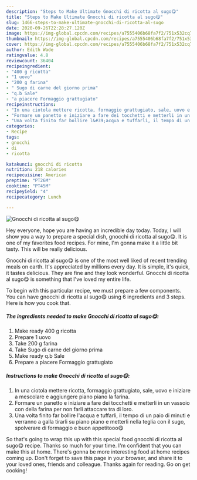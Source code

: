 ```yaml
---
description: "Steps to Make Ultimate Gnocchi di ricotta al sugo😋"
title: "Steps to Make Ultimate Gnocchi di ricotta al sugo😋"
slug: 1466-steps-to-make-ultimate-gnocchi-di-ricotta-al-sugo
date: 2020-09-26T22:28:27.120Z
image: https://img-global.cpcdn.com/recipes/a7555406b68fa7f2/751x532cq70/gnocchi-di-ricotta-al-sugo😋-recipe-main-photo.jpg
thumbnail: https://img-global.cpcdn.com/recipes/a7555406b68fa7f2/751x532cq70/gnocchi-di-ricotta-al-sugo😋-recipe-main-photo.jpg
cover: https://img-global.cpcdn.com/recipes/a7555406b68fa7f2/751x532cq70/gnocchi-di-ricotta-al-sugo😋-recipe-main-photo.jpg
author: Edith Wade
ratingvalue: 4.8
reviewcount: 36404
recipeingredient:
- "400 g ricotta"
- "1 uovo"
- "200 g farina"
- " Sugo di carne del giorno prima"
- "q.b Sale"
- "a piacere Formaggio grattugiato"
recipeinstructions:
- "In una ciotola mettere ricotta, formaggio grattugiato, sale, uovo e iniziare a mescolare e aggiungere piano piano la farina."
- "Formare un panetto e iniziare a fare dei tocchetti e metterli in un vassoio con della farina per non farli attaccare tra di loro."
- "Una volta finito far bollire l&#39;acqua e tuffarli, il tempo di un paio di minuti e verranno a galla tirarli su piano piano e metterli nella teglia con il sugo, spolverare di formaggio e buon appetitooo😋"
categories:
- Recipe
tags:
- gnocchi
- di
- ricotta

katakunci: gnocchi di ricotta 
nutrition: 218 calories
recipecuisine: American
preptime: "PT26M"
cooktime: "PT45M"
recipeyield: "4"
recipecategory: Lunch

---
```



![Gnocchi di ricotta al sugo😋](https://img-global.cpcdn.com/recipes/a7555406b68fa7f2/751x532cq70/gnocchi-di-ricotta-al-sugo😋-recipe-main-photo.jpg)

Hey everyone, hope you are having an incredible day today. Today, I will show you a way to prepare a special dish, gnocchi di ricotta al sugo😋. It is one of my favorites food recipes. For mine, I'm gonna make it a little bit tasty. This will be really delicious.



Gnocchi di ricotta al sugo😋 is one of the most well liked of recent trending meals on earth. It's appreciated by millions every day. It is simple, it's quick, it tastes delicious. They are fine and they look wonderful. Gnocchi di ricotta al sugo😋 is something that I've loved my entire life.


To begin with this particular recipe, we must prepare a few components. You can have gnocchi di ricotta al sugo😋 using 6 ingredients and 3 steps. Here is how you cook that.

<!--inarticleads1-->

##### The ingredients needed to make Gnocchi di ricotta al sugo😋:

1. Make ready 400 g ricotta
1. Prepare 1 uovo
1. Take 200 g farina
1. Take  Sugo di carne del giorno prima
1. Make ready q.b Sale
1. Prepare a piacere Formaggio grattugiato




<!--inarticleads2-->

##### Instructions to make Gnocchi di ricotta al sugo😋:

1. In una ciotola mettere ricotta, formaggio grattugiato, sale, uovo e iniziare a mescolare e aggiungere piano piano la farina.
1. Formare un panetto e iniziare a fare dei tocchetti e metterli in un vassoio con della farina per non farli attaccare tra di loro.
1. Una volta finito far bollire l&#39;acqua e tuffarli, il tempo di un paio di minuti e verranno a galla tirarli su piano piano e metterli nella teglia con il sugo, spolverare di formaggio e buon appetitooo😋




So that's going to wrap this up with this special food gnocchi di ricotta al sugo😋 recipe. Thanks so much for your time. I'm confident that you can make this at home. There's gonna be more interesting food at home recipes coming up. Don't forget to save this page in your browser, and share it to your loved ones, friends and colleague. Thanks again for reading. Go on get cooking!
